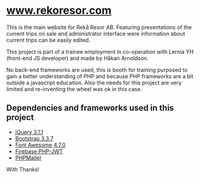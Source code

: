 # www.rekoresor.com

This is the main website for Rekå Resor AB.
Featuring presentations of the current trips on sale and administrator interface were information about current trips can be easily edited.

This project is part of a trainee employment in co-operation with Lernia YH (front-end JS developer) and made by Håkan Arnoldson.

No back-end frameworks are used, this is booth for training purposed to gain a better understanding of PHP and because PHP frameworks
are a bit outside a javascript education. Also the needs for this project are very limited and re-inventing the wheel was ok in this case.

## Dependencies and frameworks used in this project
* [jQuery 3.1.1](https://github.com/jquery/jquery)
* [Bootstrap 3.3.7](https://github.com/twbs/bootstrap)
* [Font Awesome 4.7.0](https://github.com/FortAwesome/Font-Awesome)
* [Firebase PHP-JWT](https://github.com/firebase/php-jwt)
* [PHPMailer](https://github.com/PHPMailer/PHPMailer)

With Thanks!
